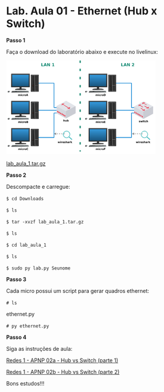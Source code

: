 #  Lab. Aula 01 - Ethernet (Hub x Switch)

**Passo 1**

Faça o download do laboratório abaixo e execute no livelinux: 

![](./lab_aula_1.png)

[lab_aula_1.tar.gz](./lab_aula_1.tar.gz)

**Passo 2**

Descompacte e carregue:

`$ cd Downloads`

`$ ls`

`$ tar -xvzf lab_aula_1.tar.gz`

`$ ls`

`$ cd lab_aula_1`

`$ ls`

`$ sudo py lab.py Seunome`

**Passo 3**

Cada micro possui um script para gerar quadros ethernet: 

`# ls`

ethernet.py

`# py ethernet.py`

**Passo 4**

Siga as instruções de aula:

[Redes 1 - APNP 02a - Hub vs Switch (parte 1)](https://www.youtube.com/watch?v=33YAzgbrjb8)

[Redes 1 - APNP 02b - Hub vs Switch (parte 2)](https://www.youtube.com/watch?v=Gqe0uXs-f9A)

Bons estudos!!!

